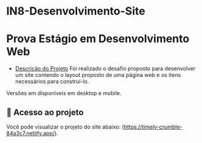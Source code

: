 # IN8-Desenvolvimento-Site
 

# Prova Estágio em Desenvolvimento Web

* [Descrição do Projeto](#descrição-do-projeto)
Foi realizado o desafio proposto para desenvolver um site
contendo o layout proposto de uma página web e os itens 
necessários para construí-lo.

Versões em disponíveis em desktop e mobile.

## 📁 Acesso ao projeto

Você pode visualizar o projeto do site abaixo:
(https://timely-crumble-84a3c7.netlify.app/).


